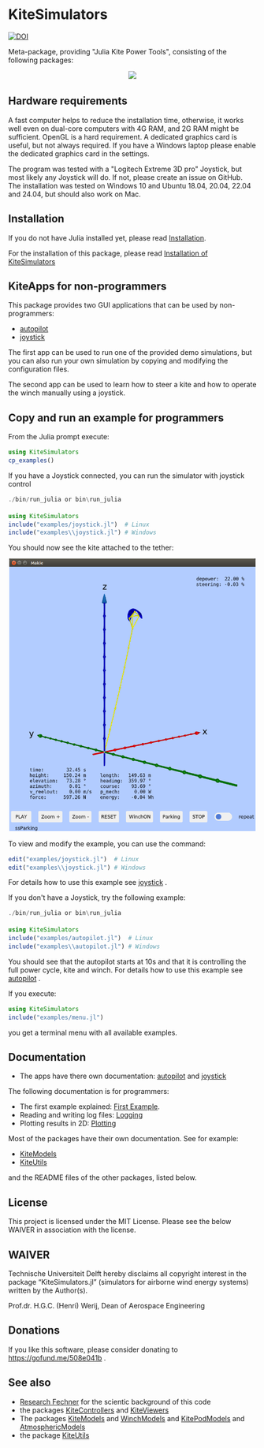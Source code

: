 # KiteSimulators

[![DOI](https://zenodo.org/badge/495927613.svg)](https://zenodo.org/doi/10.5281/zenodo.13133226)

Meta-package, providing "Julia Kite Power Tools", consisting of the following packages:
<p align="center"><img src="https://raw.githubusercontent.com/ufechner7/KiteUtils.jl/main/docs/src/kite_power_tools.png" width="500" /></p>

## Hardware requirements
A fast computer helps to reduce the installation time, otherwise, it works well even on dual-core computers with 4G RAM, and 2G RAM might be sufficient. OpenGL is a hard requirement. A dedicated graphics card is useful, but not always required. If you have a Windows laptop please enable the dedicated graphics card in the settings.

The program was tested with a "Logitech Extreme 3D pro" Joystick, but most likely any Joystick will do. If not, please create an issue on GitHub. The installation was tested on Windows 10 and Ubuntu 18.04, 20.04, 22.04 and 24.04, but should also work on Mac.

## Installation
If you do not have Julia installed yet, please read [Installation](docs/Installation.md).

For the installation of this package, please read [Installation of KiteSimulators](docs/PackageInstallation.md)

## KiteApps for non-programmers
This package provides two GUI applications that can be used by non-programmers:
- [autopilot](docs/autopilot.md)
- [joystick](docs/joystick.md)

The first app can be used to run one of the provided demo simulations, but you can also run your own simulation by copying and modifying the configuration files.

The second app can be used to learn how to steer a kite and how to operate the winch manually using a joystick.

## Copy and run an example for programmers
From the Julia prompt execute:
```julia
using KiteSimulators
cp_examples()
```
If you have a Joystick connected, you can run the simulator with joystick control
```julia
./bin/run_julia or bin\run_julia

using KiteSimulators
include("examples/joystick.jl")  # Linux
include("examples\\joystick.jl") # Windows
```
You should now see the kite attached to the tether:
<p align="center"><img src="https://github.com/aenarete/KiteSimulators.jl/blob/main/docs/kite_4p.png?raw=true" width="500" /></p>


To view and modify the example, you can use the command:
```julia
edit("examples/joystick.jl")  # Linux
edit("examples\\joystick.jl") # Windows
```
For details how to use this example see [joystick](docs/joystick.md) .

If you don't have a Joystick, try the following example:

```julia
./bin/run_julia or bin\run_julia

using KiteSimulators
include("examples/autopilot.jl")  # Linux
include("examples\\autopilot.jl") # Windows
```
You should see that the autopilot starts at 10s and that it is controlling the full power cycle, kite and winch.
For details how to use this example see [autopilot](docs/autopilot.md) .

If you execute:
```Julia
using KiteSimulators
include("examples/menu.jl")
```
you get a terminal menu with all available examples.

## Documentation
- The apps have there own documentation: [autopilot](docs/autopilot.md) and [joystick](docs/joystick.md)

The following documentation is for programmers:

- The first example explained: [First Example](docs/first_example.md).  
- Reading and writing log files: [Logging](docs/logging.md)
- Plotting results in 2D:  [Plotting](docs/plotting.md)

Most of the packages have their own documentation. See for example:
- [KiteModels](https://ufechner7.github.io/KiteModels.jl/dev/)
- [KiteUtils](https://ufechner7.github.io/KiteUtils.jl/stable/)

and the README files of the other packages, listed below.

## License
This project is licensed under the MIT License. Please see the below WAIVER in association with the license.

## WAIVER
Technische Universiteit Delft hereby disclaims all copyright interest in the package “KiteSimulators.jl” (simulators for airborne wind energy systems) written by the Author(s).

Prof.dr. H.G.C. (Henri) Werij, Dean of Aerospace Engineering

## Donations
If you like this software, please consider donating to https://gofund.me/508e041b .

## See also
- [Research Fechner](https://research.tudelft.nl/en/publications/?search=wind+Fechner&pageSize=50&ordering=rating&descending=true) for the scientic background of this code
- the packages [KiteControllers](https://github.com/aenarete/KiteControllers.jl) and [KiteViewers](https://github.com/aenarete/KiteViewers.jl)
- The packages [KiteModels](https://github.com/ufechner7/KiteModels.jl) and [WinchModels](https://github.com/aenarete/WinchModels.jl) and [KitePodModels](https://github.com/aenarete/KitePodModels.jl) and [AtmosphericModels](https://github.com/aenarete/AtmosphericModels.jl)
- the package [KiteUtils](https://github.com/ufechner7/KiteUtils.jl) 
